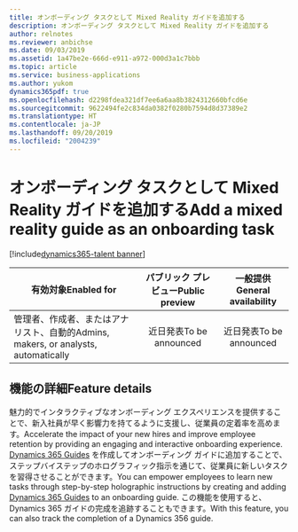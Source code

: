 ```yaml
---
title: オンボーディング タスクとして Mixed Reality ガイドを追加する
description: オンボーディング タスクとして Mixed Reality ガイドを追加する
author: relnotes
ms.reviewer: anbichse
ms.date: 09/03/2019
ms.assetid: 1a47be2e-666d-e911-a972-000d3a1c7bbb
ms.topic: article
ms.service: business-applications
ms.author: yukom
dynamics365pdf: true
ms.openlocfilehash: d2298fdea321df7ee6a6aa8b3824312660bfcd6e
ms.sourcegitcommit: 9622494fe2c834da0382f0280b7594d8d37389e2
ms.translationtype: HT
ms.contentlocale: ja-JP
ms.lasthandoff: 09/20/2019
ms.locfileid: "2004239"
---
```

# <a name="add-a-mixed-reality-guide-as-an-onboarding-task"></a><span data-ttu-id="1d98a-103">オンボーディング タスクとして Mixed Reality ガイドを追加する</span><span class="sxs-lookup"><span data-stu-id="1d98a-103">Add a mixed reality guide as an onboarding task</span></span>
[!include[dynamics365-talent banner](../includes/dynamics365-talent.md)]

| <span data-ttu-id="1d98a-104">有効対象</span><span class="sxs-lookup"><span data-stu-id="1d98a-104">Enabled for</span></span>    |  <span data-ttu-id="1d98a-105">パブリック プレビュー</span><span class="sxs-lookup"><span data-stu-id="1d98a-105">Public preview</span></span> | <span data-ttu-id="1d98a-106">一般提供</span><span class="sxs-lookup"><span data-stu-id="1d98a-106">General availability</span></span> | 
| ---------- | :----------: |:----------: |
|<span data-ttu-id="1d98a-107">管理者、作成者、またはアナリスト、自動的</span><span class="sxs-lookup"><span data-stu-id="1d98a-107">Admins, makers, or analysts, automatically</span></span>|<span data-ttu-id="1d98a-108">近日発表</span><span class="sxs-lookup"><span data-stu-id="1d98a-108">To be announced</span></span>| <span data-ttu-id="1d98a-109">近日発表</span><span class="sxs-lookup"><span data-stu-id="1d98a-109">To be announced</span></span>|






## <a name="feature-details"></a><span data-ttu-id="1d98a-110">機能の詳細</span><span class="sxs-lookup"><span data-stu-id="1d98a-110">Feature details</span></span>
<!--feature detail start -->
<span data-ttu-id="1d98a-111">魅力的でインタラクティブなオンボーディング エクスペリエンスを提供することで、新入社員が早く影響力を持てるように支援し、従業員の定着率を高めます。</span><span class="sxs-lookup"><span data-stu-id="1d98a-111">Accelerate the impact of your new hires and improve employee retention by providing an engaging and interactive onboarding experience.</span></span> <span data-ttu-id="1d98a-112">[Dynamics 365 Guides](https://mspoweruser.com/microsoft-unveils-dynamics-365-guides-a-new-mixed-reality-app-that-can-help-employees-learn-new-tasks) を作成してオンボーディング ガイドに追加することで、ステップバイステップのホログラフィック指示を通じて、従業員に新しいタスクを習得させることができます。</span><span class="sxs-lookup"><span data-stu-id="1d98a-112">You can empower employees to learn new tasks through step-by-step holographic instructions by creating and adding [Dynamics 365 Guides](https://mspoweruser.com/microsoft-unveils-dynamics-365-guides-a-new-mixed-reality-app-that-can-help-employees-learn-new-tasks) to an onboarding guide.</span></span> <span data-ttu-id="1d98a-113">この機能を使用すると、Dynamics 365 ガイドの完成を追跡することもできます。</span><span class="sxs-lookup"><span data-stu-id="1d98a-113">With this feature, you can also track the completion of a Dynamics 356 guide.</span></span>
<!--feature detail end -->











